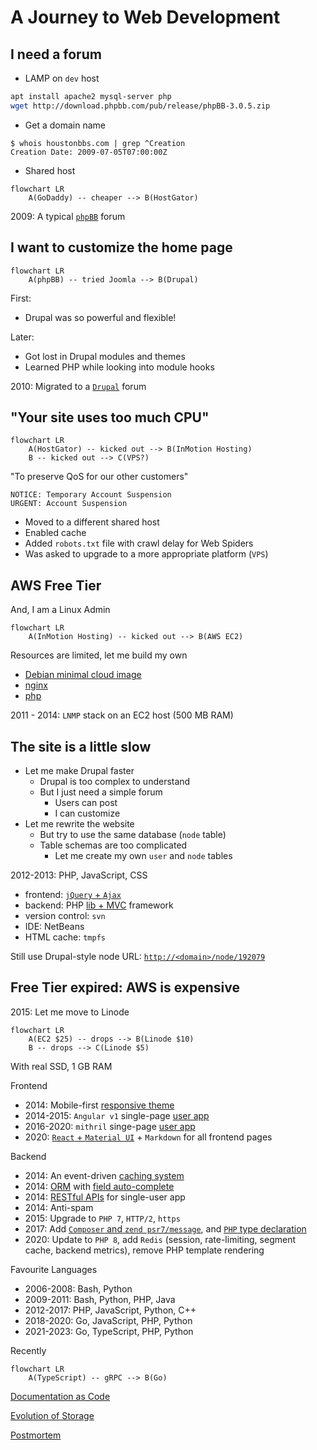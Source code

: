 # A Journey to Web Development


## I need a forum


- LAMP on `dev` host

```bash
apt install apache2 mysql-server php
wget http://download.phpbb.com/pub/release/phpBB-3.0.5.zip
```

- Get a domain name

```console
$ whois houstonbbs.com | grep ^Creation
Creation Date: 2009-07-05T07:00:00Z
```

- Shared host

```mermaid
flowchart LR
    A(GoDaddy) -- cheaper --> B(HostGator)
```

2009: A typical [`phpBB`](https://www.phpbb.com/community/) forum


## I want to customize the home page


```mermaid
flowchart LR
    A(phpBB) -- tried Joomla --> B(Drupal)
```

First:

- Drupal was so powerful and flexible!

Later:

- Got lost in Drupal modules and themes
- Learned PHP while looking into module hooks

2010: Migrated to a [`Drupal`](https://www.drupal.org/forum) forum


## "Your site uses too much CPU"


```mermaid
flowchart LR
    A(HostGator) -- kicked out --> B(InMotion Hosting)
    B -- kicked out --> C(VPS?)
```

"To preserve QoS for our other customers"

```text
NOTICE: Temporary Account Suspension
URGENT: Account Suspension
```

- Moved to a different shared host
- Enabled cache
- Added `robots.txt` file with crawl delay for Web Spiders
- Was asked to upgrade to a more appropriate platform (`VPS`)


## AWS Free Tier


And, I am a Linux Admin

```mermaid
flowchart LR
    A(InMotion Hosting) -- kicked out --> B(AWS EC2)
```

Resources are limited, let me build my own

- [Debian minimal cloud image](https://github.com/lzztt/container/tree/master/linode)
- [nginx](https://github.com/lzztt/container/blob/master/build/build_nginx.sh)
- [php](https://github.com/lzztt/container/blob/master/build/build_php.sh)

2011 - 2014: `LNMP` stack on an EC2 host (500 MB RAM)


## The site is a little slow


- Let me make Drupal faster
  - Drupal is too complex to understand
  - But I just need a simple forum
    - Users can post
    - I can customize
- Let me rewrite the website
  - But try to use the same database (`node` table)
  - Table schemas are too complicated
    - Let me create my own `user` and `node` tables


2012-2013: PHP, JavaScript, CSS

- frontend: [`jQuery` + `Ajax`](https://github.com/lzztt/bbs.backend/blob/8808f9c2012d61d05fd78a04ef7abb7c1b892958/static/themes/default/js/main.js)
- backend: PHP [lib + MVC](https://github.com/lzztt/bbs.backend/tree/8808f9c2012d61d05fd78a04ef7abb7c1b892958) framework
- version control: `svn`
- IDE: NetBeans
- HTML cache: `tmpfs`

Still use Drupal-style node URL: [`http://<domain>/node/192079`](https://www.houstonbbs.com/node/192079)


## Free Tier expired: AWS is expensive


2015: Let me move to Linode

```mermaid
flowchart LR
    A(EC2 $25) -- drops --> B(Linode $10)
    B -- drops --> C(Linode $5)
```

With real SSD, 1 GB RAM


Frontend

- 2014: Mobile-first [responsive theme](https://github.com/lzztt/bbs.frontend/tree/a6fec7d21394eed11f2e64c659f400eeb1ba22f6/themes/roselife/css)
- 2014-2015: `Angular v1` single-page [user app](https://github.com/lzztt/bbs.frontend/tree/fb761c7317e94feedeae6f545a7b764659381cdc/app/user.__HEAD__)
- 2016-2020: `mithril` singe-page [user app](https://github.com/lzztt/bbs.frontend/tree/3338104f20dbc6ac73daaea6835c59c3c7362b2a/app/user.__HEAD__)
- 2020: [`React` + `Material UI`](https://github.com/lzztt/bbs.frontend/tree/030549fb7bad932dcca1bfce1fcf1b7ffcbebec2/src) + `Markdown` for all frontend pages


Backend

- 2014: An event-driven [caching system](https://github.com/lzztt/bbs.backend/tree/9ed63933c5f005fd6015c90f5b48be45b12aaf8d/lib/lzx/cache)
- 2014: [ORM](https://github.com/lzztt/bbs.backend/blob/master/server/dbobject/Comment.php) with [field auto-complete](https://github.com/lzztt/bbs.backend/blob/master/server/handler/node/comment/Handler.php#L52-L62)
- 2014: [RESTful APIs](https://github.com/lzztt/bbs.backend/tree/725b6a4b721da651daeff14efc8b64387665c5cb/server/api) for single-user app
- 2014: Anti-spam
- 2015: Upgrade to `PHP 7`, `HTTP/2`, `https`
- 2017: Add [`Composer` and `zend psr7/message`](https://github.com/lzztt/bbs.backend/commit/d80113ba55488e6bd77870eef75bb27bdb55d2c5#diff-f37acfaa6b11f575a9a6f41a75fa73a61d0f8ebc2c9b8cddc215d8aca10e44f5), and [`PHP` type declaration](https://github.com/lzztt/bbs.backend/commit/885f19c95d366f8142da91d9591bfe02e22f26ae)
- 2020: Update to `PHP 8`, add `Redis` (session, rate-limiting, segment cache, backend metrics), remove PHP template rendering


Favourite Languages

- 2006-2008: Bash, Python
- 2009-2011: Bash, Python, PHP, Java
- 2012-2017: PHP, JavaScript, Python, C++
- 2018-2020: Go, JavaScript, PHP, Python
- 2021-2023: Go, TypeScript, PHP, Python


Recently

```mermaid
flowchart LR
    A(TypeScript) -- gRPC --> B(Go)
```

[Documentation as Code](https://github.com/lzztt/onenow/tree/main/frontend/public/doc)

[Evolution of Storage](https://onenow.life/doc/page.html?file=storage)

[Postmortem](https://onenow.life/doc/page.html?file=postmortem)
